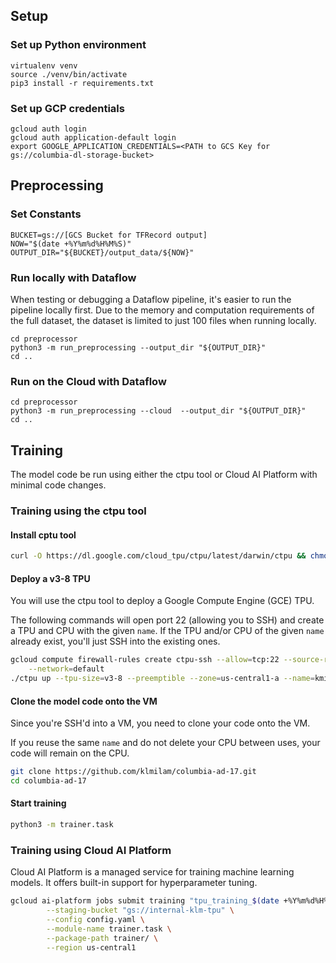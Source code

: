 ## Setup

### Set up Python environment
```
virtualenv venv
source ./venv/bin/activate
pip3 install -r requirements.txt
```
### Set up GCP credentials
```
gcloud auth login
gcloud auth application-default login
export GOOGLE_APPLICATION_CREDENTIALS=<PATH to GCS Key for gs://columbia-dl-storage-bucket>
```

## Preprocessing
### Set Constants
```
BUCKET=gs://[GCS Bucket for TFRecord output]
NOW="$(date +%Y%m%d%H%M%S)"
OUTPUT_DIR="${BUCKET}/output_data/${NOW}"
```

### Run locally with Dataflow
When testing or debugging a Dataflow pipeline, it's easier to run the pipeline locally first. Due to the memory and computation requirements of the full dataset, the dataset is limited to just 100 files when running locally.
```
cd preprocessor
python3 -m run_preprocessing --output_dir "${OUTPUT_DIR}"
cd ..
```
### Run on the Cloud with Dataflow
```
cd preprocessor
python3 -m run_preprocessing --cloud  --output_dir "${OUTPUT_DIR}"
cd ..
```
  

## Training
The model code be run using either the ctpu tool or Cloud AI Platform with minimal code changes. 
### Training using the ctpu tool
#### Install cptu tool
```bash
curl -O https://dl.google.com/cloud_tpu/ctpu/latest/darwin/ctpu && chmod a+x ctpu
```

#### Deploy a v3-8 TPU
You will use the ctpu tool to deploy a Google Compute Engine (GCE) TPU. 

The following commands will open port 22 (allowing you to SSH) and create a TPU and CPU with the given `name`. If the TPU and/or CPU of the given `name` already exist, you'll just SSH into the existing ones.

```bash
gcloud compute firewall-rules create ctpu-ssh --allow=tcp:22 --source-ranges=0.0.0.0/0 \
    --network=default
./ctpu up --tpu-size=v3-8 --preemptible --zone=us-central1-a --name=kmilam-tpu
```
#### Clone the model code onto the VM
Since you're SSH'd into a VM, you need to clone your code onto the VM.

If you reuse the same `name` and do not delete your CPU between uses, your code will remain on the CPU. 
```bash
git clone https://github.com/klmilam/columbia-ad-17.git
cd columbia-ad-17
```

#### Start training
```bash
python3 -m trainer.task
```

### Training using Cloud AI Platform
Cloud AI Platform is a managed service for training machine learning models. It offers built-in support for hyperparameter tuning.

```bash
gcloud ai-platform jobs submit training "tpu_training_$(date +%Y%m%d%H%M%S)" \
        --staging-bucket "gs://internal-klm-tpu" \
        --config config.yaml \
        --module-name trainer.task \
        --package-path trainer/ \
        --region us-central1
```

